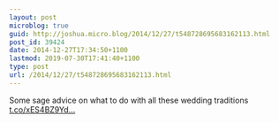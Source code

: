 ```yaml
---
layout: post
microblog: true
guid: http://joshua.micro.blog/2014/12/27/t548728695683162113.html
post_id: 39424
date: 2014-12-27T17:34:50+1100
lastmod: 2019-07-30T17:41:40+1100
type: post
url: /2014/12/27/t548728695683162113.html
---
```

Some sage advice on what to do with all these wedding traditions [t.co/xES4BZ9Yd...](http://t.co/xES4BZ9YdF)
